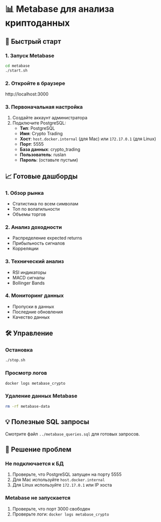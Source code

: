 # 📊 Metabase для анализа криптоданных

## 🚀 Быстрый старт

### 1. Запуск Metabase
```bash
cd metabase
./start.sh
```

### 2. Откройте в браузере
http://localhost:3000

### 3. Первоначальная настройка
1. Создайте аккаунт администратора
2. Подключите PostgreSQL:
   - **Тип**: PostgreSQL
   - **Имя**: Crypto Trading
   - **Хост**: `host.docker.internal` (для Mac) или `172.17.0.1` (для Linux)
   - **Порт**: 5555
   - **База данных**: crypto_trading
   - **Пользователь**: ruslan
   - **Пароль**: (оставьте пустым)

## 📈 Готовые дашборды

### 1. Обзор рынка
- Статистика по всем символам
- Топ по волатильности
- Объемы торгов

### 2. Анализ доходности
- Распределение expected returns
- Прибыльность сигналов
- Корреляции

### 3. Технический анализ
- RSI индикаторы
- MACD сигналы
- Bollinger Bands

### 4. Мониторинг данных
- Пропуски в данных
- Последние обновления
- Качество данных

## 🛠️ Управление

### Остановка
```bash
./stop.sh
```

### Просмотр логов
```bash
docker logs metabase_crypto
```

### Удаление данных Metabase
```bash
rm -rf metabase-data
```

## 💡 Полезные SQL запросы

Смотрите файл `../metabase_queries.sql` для готовых запросов.

## 🔧 Решение проблем

### Не подключается к БД
1. Проверьте, что PostgreSQL запущен на порту 5555
2. Для Mac используйте `host.docker.internal`
3. Для Linux используйте `172.17.0.1` или IP хоста

### Metabase не запускается
1. Проверьте, что порт 3000 свободен
2. Проверьте логи: `docker logs metabase_crypto`